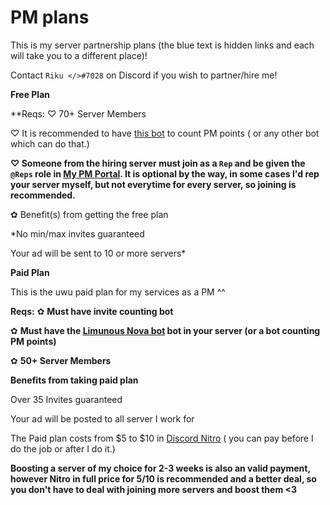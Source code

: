 # PM plans
This is my server partnership plans (the blue text is hidden links and each will take you to a different place)! 

Contact `Riku </>#7028` on Discord if you wish to partner/hire me!


**__Free Plan__**

**Reqs: 
♡ 70+ Server Members

♡ It is recommended to have [this bot](https://discord.com/api/oauth2/authorize?client_id=711428816127393844&permissions=122272738390&scope=bot%20applications.commands) to count PM points ( or any other bot which can do that.)

**♡ Someone from the hiring server must join as a `Rep` and be given the `@Reps` role in [My PM Portal](https://discord.gg/XvM4VwJvXa). It is optional by the way, in some cases I'd rep your server myself, but not everytime for every server, so joining is recommended.**

✿ Benefit(s) from getting the free plan

*No min/max invites guaranteed

Your ad will be sent to 10 or more servers*

**__Paid Plan__**

This is the uwu paid plan for my services as a PM ^^

**Reqs:**
✿ **Must have invite counting bot**

✿ **Must have the [Limunous Nova bot](https://discord.com/api/oauth2/authorize?client_id=711428816127393844&permissions=122272738390&scope=bot%20applications.commands) bot in your server (or a bot counting PM points)**

✿ **50+ Server Members**

**__Benefits from taking paid plan__**

Over 35 Invites guaranteed

Your ad will be posted to all server I work for

The Paid plan costs from $5 to $10 in [Discord Nitro](https://discord.com/nitro) ( you can pay before I do the job or after I do it.) 

**Boosting a server of my choice for 2-3 weeks is also an valid payment, however Nitro in full price for $5/$10 is recommended and a better deal, so you don't have to deal with joining more servers and boost them <3**
